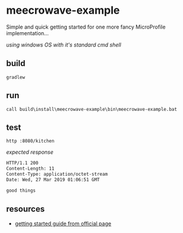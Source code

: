 # meecrowave-example
Simple and quick getting started for one more fancy MicroProfile implementation...

_using windows OS with it's standard cmd shell_

## build

```batch
gradlew
```

## run

```batch
call build\install\meecrowave-example\bin\meecrowave-example.bat
```

## test

```batch
http :8080/kitchen
```

_expected response_

```bash
HTTP/1.1 200
Content-Length: 11
Content-Type: application/octet-stream
Date: Wed, 27 Mar 2019 01:06:51 GMT

good things
```

## resources

* [getting started guide from official page](http://openwebbeans.apache.org/meecrowave/start.html)
